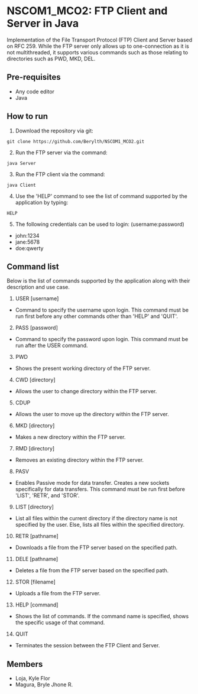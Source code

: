 # NSCOM1_MCO2: FTP Client and Server in Java 
Implementation of the File Transport Protocol (FTP) Client and Server based on RFC 259. While the FTP server only allows up to one-connection as it is not multithreaded, it supports various commands such as those relating to directories such as PWD, MKD, DEL. 

## Pre-requisites
- Any code editor
- Java

## How to run
1) Download the repository via git:  
```
git clone https://github.com/Berylth/NSCOM1_MCO2.git
```
2) Run the FTP server via the command:
```
java Server
```

3) Run the FTP client via the command:
```
java Client
```

4) Use the 'HELP' command to see the list of command supported by the application by typing:
```
HELP
```

5) The following credentials can be used to login: (username:password)
- john:1234 
- jane:5678
- doe:qwerty
  
## Command list
Below is the list of commands supported by the application along with their description and use case.

1) USER [username]
  - Command to specify the username upon login. This command must be run first before any other commands other than 'HELP' and 'QUIT'.
2) PASS [password]
  - Command to specify the password upon login. This command must be run after the USER command.
3) PWD
  - Shows the present working directory of the FTP server.
4) CWD [directory]
  - Allows the user to change directory within the FTP server.
5) CDUP
  - Allows the user to move up the directory within the FTP server.
6) MKD [directory]
  - Makes a new directory within the FTP server.
7) RMD [directory]
  - Removes an existing directory within the FTP server.
8) PASV
  - Enables Passive mode for data transfer. Creates a new sockets specifically for data transfers. This command must be run first before 'LIST', 'RETR', and 'STOR'.
9) LIST [directory]
  - List all files within the current directory if the directory name is not specified by the user. Else, lists all files within the specified directory.
10) RETR [pathname]
  - Downloads a file from the FTP server based on the specified path.
11) DELE [pathname]
  - Deletes a file from the FTP server based on the specified path.
12) STOR [filename]
  - Uploads a file from the FTP server.
13) HELP [command]
  - Shows the list of commands. If the command name is specified, shows the specific usage of that command.
14) QUIT
  - Terminates the session between the FTP Client and Server.
  
## Members
- Loja, Kyle Flor
- Magura, Bryle Jhone R.
